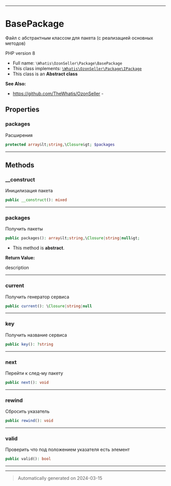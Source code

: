 ***

# BasePackage

Файл с абстрактным классом для
пакета (с реализацией основных
методов)

PHP version 8

* Full name: `\Whatis\OzonSeller\Package\BasePackage`
* This class implements:
[`\Whatis\OzonSeller\Package\IPackage`](./IPackage.md)
* This class is an **Abstract class**

**See Also:**

* https://github.com/TheWhatis/OzonSeller - 



## Properties


### packages

Расширения

```php
protected array&lt;string,\Closure&gt; $packages
```






***

## Methods


### __construct

Иницилизация пакета

```php
public __construct(): mixed
```












***

### packages

Получить пакеты

```php
public packages(): array&lt;string,\Closure|string|null&gt;
```




* This method is **abstract**.




**Return Value:**

description




***

### current

Получить генератор сервиса

```php
public current(): \Closure|string|null
```












***

### key

Получить название сервиса

```php
public key(): ?string
```












***

### next

Перейти к след-му пакету

```php
public next(): void
```












***

### rewind

Сбросить указатель

```php
public rewind(): void
```












***

### valid

Проверить что под положением
указателя есть элемент

```php
public valid(): bool
```












***


***
> Automatically generated on 2024-03-15

